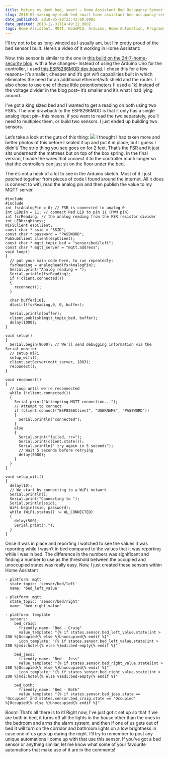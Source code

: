 ```yaml
---
title: Making my dumb bed, smart – Home Assistant Bed Occupancy Sensor
slug: 2018-05-making-my-dumb-bed-smart-home-assistant-bed-occupancy-sensor
date_published: 2018-05-20T23:43:00.000Z
date_updated: 2018-12-31T14:49:22.000Z
tags: Home Assistant, MQTT, NodeMCU, Arduino, Home Automation, Programming
---
```


I’ll try not to be as long-winded as I usually am, but I’m pretty proud of the bed sensor I built. Here’s a video of it working in Home Assistant:

Now, this sensor is similar to the one in [this build on the 24-7-home-security blog](http://24-7-home-security.com/how-to-make-a-wifi-bed-occupancy-sensor-arduino/), with a few changes– Instead of using the Arduino Uno for the controller, I used [this ESP8266MOD dev board](https://www.gearbest.com/transmitters-receivers-module/pp_366523.html?wid=1433363&amp;lkid=14192359). I chose this for a few reasons– it’s smaller, cheaper and it’s got wifi capabilities built in which eliminates the need for an additional ethernet/wifi shield and the router. I also chose to use one of [these little potentiometers](https://www.amazon.ca/gp/product/B0753G1ZDZ/ref=oh_aui_detailpage_o02_s00?ie=UTF8&amp;psc=1) (I used a 1k) instead of the voltage divider in the blog post– it’s smaller and it’s what I had lying around.

I’ve got a king sized bed and I wanted to get a reading on both using two FSRs. The one drawback to the ESP8266MOD is that it only has a single analog input pin– this means, if you want to read the two separately, you’ll need to multiplex them, or build two sensors. I just ended up building two sensors.

Let’s take a look at the guts of this thing:
![](/images/2018/12/IMG_20180518_174346.jpg)
I thought I had taken more and better photos of this before I sealed it up and put it in place, but I guess I didn’t/ The strip thing you see goes on for 2 feet. That’s the FSR and it just sits underneath the mattress but on top of the box spring. In the final version, I made the wires that connect it to the controller much longer so that the controllers can just sit on the floor under the bed.

There’s not a heck of a lot to see in the Arduino sketch. Most of it I just patched together from pieces of code I found around the internet. All it does is connect to wifi, read the analog pin and then publish the value to my MQTT server.

    #include 
    #include 
    int fsrAnalogPin = 0; // FSR is connected to analog 0
    int LEDpin = 11; // connect Red LED to pin 11 (PWM pin)
    int fsrReading; // the analog reading from the FSR resistor divider
    int LEDbrightness;
    WiFiClient espClient;
    const char * ssid = "SSID";
    const char * password = "PASSWORD";
    PubSubClient client(espClient);
    const char * mqtt_topic_bed = "sensor/bed/left";
    const char * mqtt_server = "mqtt.address";
    void loop()
    {
      // put your main code here, to run repeatedly:
      fsrReading = analogRead(fsrAnalogPin);
      Serial.print("Analog reading = ");
      Serial.println(fsrReading);
      if (!client.connected())
      {
        reconnect();
      }
      
      char buffer[10];
      dtostrf(fsrReading,0, 0, buffer);
    
      Serial.println(buffer);
      client.publish(mqtt_topic_bed, buffer);
      delay(1000);
    }
    
    void setup()
    {
      Serial.begin(9600); // We'll send debugging information via the Serial monitor
      // setup WiFi
      setup_wifi();
      client.setServer(mqtt_server, 1883);
      reconnect();
    }
    
    void reconnect()
    {
      // Loop until we're reconnected
      while (!client.connected())
      {
        Serial.print("Attempting MQTT connection...");
        // Attempt to connect
        if (client.connect("ESP8266Client", "USERNAME", "PASSWORD"))
        {
          Serial.println("connected");
        }
        else
        {
          Serial.print("failed, rc=");
          Serial.print(client.state());
          Serial.println(" try again in 5 seconds");
          // Wait 5 seconds before retrying
          delay(5000);
        }
      }
    }
    
    void setup_wifi()
    {
      delay(10);
      // We start by connecting to a WiFi network
      Serial.println();
      Serial.print("Connecting to ");
      Serial.println(ssid);
      WiFi.begin(ssid, password);
      while (WiFi.status() != WL_CONNECTED)
      {
        delay(500);
        Serial.print(".");
      }
    }

Once it was in place and reporting I watched to see the values it was reporting while I wasn’t in bed compared to the values that it was reporting while I was in bed. The difference in the numbers was significant and finding a number to use as the threshold between the occupied and unoccupied states was really easy. Now, I just created these sensors within Home Assistant

    - platform: mqtt
      state_topic: 'sensor/bed/left'
      name: 'bed_left_value'
    
    - platform: mqtt
      state_topic: 'sensor/bed/right'
      name: 'bed_right_value'
    
    - platform: template
      sensors:
        bed_craig:
          friendly_name: "Bed - Craig"
          value_template: "{% if states.sensor.bed_left_value.state|int > 200 %}Occupied{% else %}Unoccupied{% endif %}"
          icon_template: "{% if states.sensor.bed_left_value.state|int > 200 %}mdi:hotel{% else %}mdi:bed-empty{% endif %}"
    
        bed_jess:
          friendly_name: "Bed - Jess"
          value_template: "{% if states.sensor.bed_right_value.state|int > 200 %}Occupied{% else %}Unoccupied{% endif %}"
          icon_template: "{% if states.sensor.bed_right_value.state|int > 200 %}mdi:hotel{% else %}mdi:bed-empty{% endif %}"
    
        bed_both:
          friendly_name: "Bed - Both"
          value_template: "{% if states.sensor.bed_jess.state == 'Occupied' and states.sensor.bed_craig.state == 'Occupied' %}Occupied{% else %}Unoccupied{% endif %}"

Boom! That’s all there is to it! Right now, I’ve just got it set up so that if we are both in bed, it turns off all the lights in the house other than the ones in the bedroom and arms the alarm system, and then if one of us gets out of bed it will turn on the corridor and bathroom lights on a low brightness in case one of us gets up during the night. I’ll try to remember to post any unique automations I come up with that use this sensor. If you’ve got a bed sensor or anything similar, let me know what some of your favourite automations that make use of it are in the comments!
